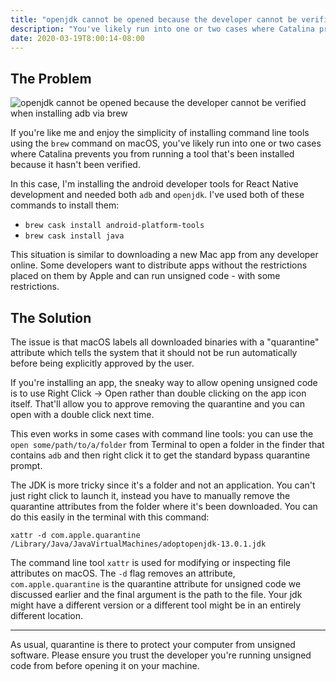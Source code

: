 ```yaml
---
title: "openjdk cannot be opened because the developer cannot be verified when installing adb via brew"
description: "You've likely run into one or two cases where Catalina prevents you from running a tool that's been installed because it hasn't been verified."
date: 2020-03-19T8:00:14-08:00
---
```


## The Problem
![openjdk cannot be opened because the developer cannot be verified when installing adb via brew](/images/openjdk-cannot-be-opened-because-the-developer-cannot-be-verified.png)

If you're like me and enjoy the simplicity of installing command line tools using the `brew` command on macOS, you've likely run into one or two cases where Catalina prevents you from running a tool that's been installed because it hasn't been verified.

In this case, I'm installing the android developer tools for React Native development and needed both `adb` and `openjdk`. I've used both of these commands to install them:

* `brew cask install android-platform-tools`
* `brew cask install java`

This situation is similar to downloading a new Mac app from any developer online. Some developers want to distribute apps without the restrictions placed on them by Apple and can run unsigned code - with some restrictions.

## The Solution
The issue is that macOS labels all downloaded binaries with a "quarantine" attribute which tells the system that it should not be run automatically before being explicitly approved by the user.

If you're installing an app, the sneaky way to allow opening unsigned code is to use Right Click -> Open rather than double clicking on the app icon itself. That'll allow you to approve removing the quarantine and you can open with a double click next time.

This even works in some cases with command line tools: you can use the `open some/path/to/a/folder` from Terminal to open a folder in the finder that contains `adb` and then right click it to get the standard bypass quarantine prompt.

The JDK is more tricky since it's a folder and not an application. You can't just right click to launch it, instead you have to manually remove the quarantine attributes from the folder where it's been downloaded. You can do this easily in the terminal with this command:

`xattr -d com.apple.quarantine /Library/Java/JavaVirtualMachines/adoptopenjdk-13.0.1.jdk`

The command line tool `xattr` is used for modifying or inspecting file attributes on macOS. The `-d` flag removes an attribute, `com.apple.quarantine` is the quarantine attribute for unsigned code we discussed earlier and the final argument is the path to the file. Your jdk might have a different version or a different tool might be in an entirely different location.

---

As usual, quarantine is there to protect your computer from unsigned software. Please ensure you trust the developer you're running unsigned code from before opening it on your machine.

